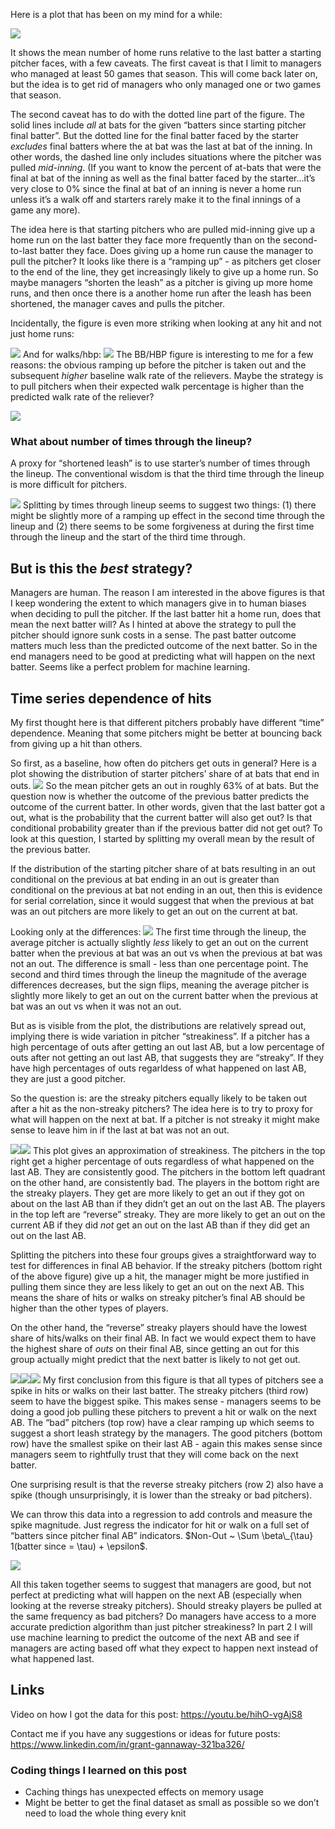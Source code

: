 Here is a plot that has been on my mind for a while:

![](/assets/plots1-1.png)

It shows the mean number of home runs relative to the last batter a
starting pitcher faces, with a few caveats. The first caveat is that I
limit to managers who managed at least 50 games that season. This will
come back later on, but the idea is to get rid of managers who only
managed one or two games that season.

The second caveat has to do with the dotted line part of the figure. The
solid lines include *all* at bats for the given “batters since starting
pitcher final batter”. But the dotted line for the final batter faced by
the starter *excludes* final batters where the at bat was the last at
bat of the inning. In other words, the dashed line only includes
situations where the pitcher was pulled *mid-inning*. (If you want to
know the percent of at-bats that were the final at bat of the inning as
well as the final batter faced by the starter…it’s very close to 0%
since the final at bat of an inning is never a home run unless it’s a
walk off and starters rarely make it to the final innings of a game any
more).

The idea here is that starting pitchers who are pulled mid-inning give
up a home run on the last batter they face more frequently than on the
second-to-last batter they face. Does giving up a home run cause the
manager to pull the pitcher? It looks like there is a “ramping up” - as
pitchers get closer to the end of the line, they get increasingly likely
to give up a home run. So maybe managers “shorten the leash” as a
pitcher is giving up more home runs, and then once there is a another
home run after the leash has been shortened, the manager caves and pulls
the pitcher.

Incidentally, the figure is even more striking when looking at any hit
and not just home runs:

![](/assets/plots_hits-1.png) And for walks/hbp:
![](/assets/plots_walks-1.png) The BB/HBP figure is interesting to me
for a few reasons: the obvious ramping up before the pitcher is taken
out and the subsequent *higher* baseline walk rate of the relievers.
Maybe the strategy is to pull pitchers when their expected walk
percentage is higher than the predicted walk rate of the reliever?

![](/assets/plots_hits_or_walks-1.png)

### What about number of times through the lineup?

A proxy for “shortened leash” is to use starter’s number of times
through the lineup. The conventional wisdom is that the third time
through the lineup is more difficult for pitchers.

![](/assets/plots_times_thru-1.png) Splitting by times through lineup
seems to suggest two things: (1) there might be slightly more of a
ramping up effect in the second time through the lineup and (2) there
seems to be some forgiveness at during the first time through the lineup
and the start of the third time through.

## But is this the *best* strategy?

Managers are human. The reason I am interested in the above figures is
that I keep wondering the extent to which managers give in to human
biases when deciding to pull the pitcher. If the last batter hit a home
run, does that mean the next batter will? As I hinted at above the
strategy to pull the pitcher should ignore sunk costs in a sense. The
past batter outcome matters much less than the predicted outcome of the
next batter. So in the end managers need to be good at predicting what
will happen on the next batter. Seems like a perfect problem for machine
learning.

## Time series dependence of hits

My first thought here is that different pitchers probably have different
“time” dependence. Meaning that some pitchers might be better at
bouncing back from giving up a hit than others.

So first, as a baseline, how often do pitchers get outs in general? Here
is a plot showing the distribution of starter pitchers’ share of at bats
that end in outs. ![](/assets/baseline_outs-1.png) So the mean pitcher
gets an out in roughly 63% of at bats. But the question now is whether
the outcome of the previous batter predicts the outcome of the current
batter. In other words, given that the last batter got a out, what is
the probability that the current batter will also get out? Is that
conditional probability greater than if the previous batter did not get
out? To look at this question, I started by splitting my overall mean by
the result of the previous batter.

If the distribution of the starting pitcher share of at bats resulting
in an out conditional on the previous at bat ending in an out is greater
than conditional on the previous at bat not ending in an out, then this
is evidence for serial correlation, since it would suggest that when the
previous at bat was an out pitchers are more likely to get an out on the
current at bat.

Looking only at the differences: ![](/assets/diff-1.png) The first time
through the lineup, the average pitcher is actually slightly *less*
likely to get an out on the current batter when the previous at bat was
an out vs when the previous at bat was not an out. The difference is
small - less than one percentage point. The second and third times
through the lineup the magnitude of the average differences decreases,
but the sign flips, meaning the average pitcher is slightly more likely
to get an out on the current batter when the previous at bat was an out
vs when it was not an out.

But as is visible from the plot, the distributions are relatively spread
out, implying there is wide variation in pitcher “streakiness”. If a
pitcher has a high percentage of outs after getting an out last AB, but
a low percentage of outs after not getting an out last AB, that suggests
they are “streaky”. If they have high percentages of outs regarldess of
what happened on last AB, they are just a good pitcher.

So the question is: are the streaky pitchers equally likely to be taken
out after a hit as the non-streaky pitchers? The idea here is to try to
proxy for what will happen on the next at bat. If a pitcher is not
streaky it might make sense to leave him in if the last at bat was not
an out.

![](/assets/pitcher_ranks-1.png)![](/assets/pitcher_ranks-2.png) This
plot gives an approximation of streakiness. The pitchers in the top
right get a higher percentage of outs regardless of what happened on the
last AB. They are consistently good. The pitchers in the bottom left
quadrant on the other hand, are consistently bad. The players in the
bottom right are the streaky players. They get are more likely to get an
out if they got on about on the last AB than if they didn’t get an out
on the last AB. The players in the top left are “reverse” streaky. They
are more likely to get an out on the current AB if they did *not* get an
out on the last AB than if they did get an out on the last AB.

Splitting the pitchers into these four groups gives a straightforward
way to test for differences in final AB behavior. If the streaky
pitchers (bottom right of the above figure) give up a hit, the manager
might be more justified in pulling them since they are less likely to
get an out on the next AB. This means the share of hits or walks on
streaky pitcher’s final AB should be higher than the other types of
players.

On the other hand, the “reverse” streaky players should have the lowest
share of hits/walks on their final AB. In fact we would expect them to
have the highest share of *outs* on their final AB, since getting an out
for this group actually might predict that the next batter is likely to
not get out.

![](/assets/unnamed-chunk-1-1.png)![](/assets/unnamed-chunk-1-2.png)![](/assets/unnamed-chunk-1-3.png)
My first conclusion from this figure is that all types of pitchers see a
spike in hits or walks on their last batter. The streaky pitchers (third
row) seem to have the biggest spike. This makes sense - managers seems
to be doing a good job pulling these pitchers to prevent a hit or walk
on the next AB. The “bad” pitchers (top row) have a clear ramping up
which seems to suggest a short leash strategy by the managers. The good
pitchers (bottom row) have the smallest spike on their last AB - again
this makes sense since managers seem to rightfully trust that they will
come back on the next batter.

One surprising result is that the reverse streaky pitchers (row 2) also
have a spike (though unsurprisingly, it is lower than the streaky or bad
pitchers).

We can throw this data into a regression to add controls and measure the
spike magnitude. Just regress the indicator for hit or walk on a full
set of “batters since pitcher final AB” indicators.
$Non-Out ~ \Sum \beta\_{\tau} 1(batter since = \tau) + \epsilon$.

![](/assets/reg-1.png)

All this taken together seems to suggest that managers are good, but not
perfect at predicting what will happen on the next AB (especially when
looking at the reverse streaky pitchers). Should streaky players be
pulled at the same frequency as bad pitchers? Do managers have access to
a more accurate prediction algorithm than just pitcher streakiness? In
part 2 I will use machine learning to predict the outcome of the next AB
and see if managers are acting based off what they expect to happen next
instead of what happened last.

## Links

Video on how I got the data for this post:
<https://youtu.be/hihO-vgAjS8>

Contact me if you have any suggestions or ideas for future posts:
<https://www.linkedin.com/in/grant-gannaway-321ba326/>

### Coding things I learned on this post

-   Caching things has unexpected effects on memory usage
-   Might be better to get the final dataset as small as possible so we
    don’t need to load the whole thing every knit
